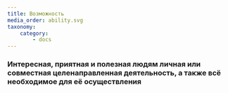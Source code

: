 ```yaml
---
title: Возможность
media_order: ability.svg
taxonomy:
    category:
        - docs
---
```


### Интересная, приятная и полезная людям личная или совместная целенаправленная деятельность, а также всё необходимое для её осуществления
